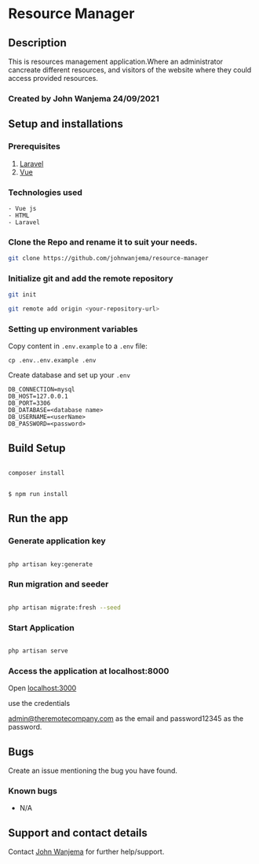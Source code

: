 # Resource Manager

## Description

This is  resources management application.Where  an administrator cancreate different resources, and visitors of the website where they could access provided resources.


### Created by John Wanjema 24/09/2021

## Setup and installations

### Prerequisites

1. [Laravel](https://laravel.com/)
2. [Vue](https://vuejs.org/)


### Technologies used

    - Vue js
    - HTML
    - Laravel

### Clone the Repo and rename it to suit your needs.

```bash
git clone https://github.com/johnwanjema/resource-manager
```

### Initialize git and add the remote repository

```bash
git init
```

```bash
git remote add origin <your-repository-url>
```

### Setting up environment variables

Copy content in  `.env.example` to a `.env` file:

```
cp .env..env.example .env
```

Create database and set up  your `.env` 

```
DB_CONNECTION=mysql
DB_HOST=127.0.0.1
DB_PORT=3306
DB_DATABASE=<database name>
DB_USERNAME=<userName>
DB_PASSWORD=<password>
```


## Build Setup

``` bash

composer install
```

``` bash

$ npm run install
```


## Run the app

### Generate application key
```bash

php artisan key:generate
```

### Run migration and seeder
```bash

php artisan migrate:fresh --seed
```

### Start Application
```bash

php artisan serve
```

### Access the application at localhost:8000

Open [localhost:3000](http://localhost:800/)

use the credentials

admin@theremotecompany.com as the email and password12345 as the password.

## Bugs

Create an issue mentioning the bug you have found.

### Known bugs

- N/A

## Support and contact details

Contact [John Wanjema](https://github.com/johnwanjema) for further help/support.

